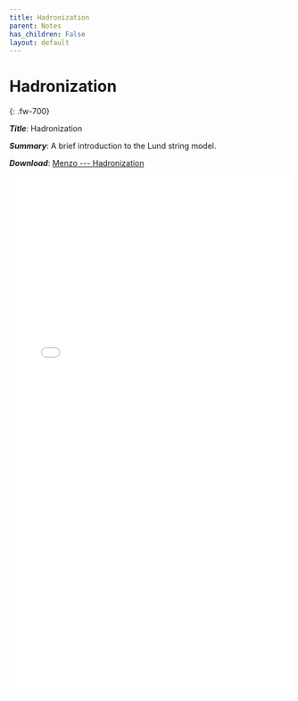 ```yaml
---
title: Hadronization
parent: Notes
has_children: False
layout: default
---
```

# Hadronization
{: .fw-700}

***Title***: Hadronization

***Summary***: A brief introduction to the Lund string model.

***Download***:  [Menzo --- Hadronization]

<!--- This is how to embed a PDF into the page --->

<iframe
	align="center"
	src="../pdfs/Menzo-GeneralRelativity.pdf#toolbar=0"
	width="100%"
	height="928px"
	style="border:none"
  frameborder="0"
></iframe> 

[Menzo --- Hadronization]: ../pdfs/Menzo-GeneralRelativity.pdf
